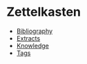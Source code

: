 # Zettelkasten

-   [Bibliography](Bibliography.md)
-   [Extracts](Extracts.md)
-   [Knowledge](Knowledge.md)
-   [Tags](Tags.md)

